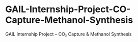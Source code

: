 # GAIL-Internship-Project-CO-Capture-Methanol-Synthesis
GAIL Internship Project – CO₂ Capture &amp; Methanol Synthesis
